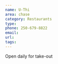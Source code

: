```yaml
---
name: U-Thi
area: chase
category: Restaurants
type:
phone: 250-679-8822
email:
url:
tags:
---
```


Open daily for take-out
